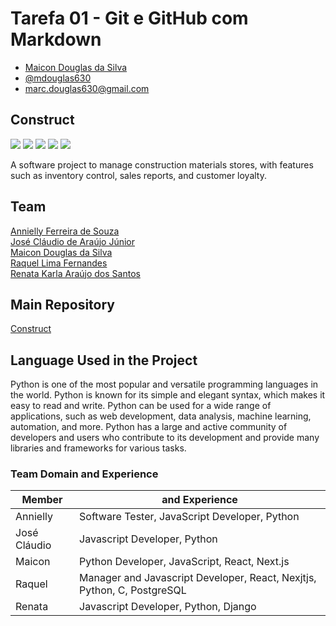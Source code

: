 # Tarefa 01 - Git e GitHub com Markdown
  * [Maicon Douglas da Silva](https://github.com/mdouglas630)
  * [@mdouglas630](https://github.com/mdouglas630)
  * marc.douglas630@gmail.com
  
## Construct
<p>
  <img src="https://img.shields.io/badge/Python-14354C?style=for-the-badge&logo=python&logoColor=white"/>
  <img src="https://img.shields.io/badge/Django-092E20?style=for-the-badge&logo=django&logoColor=green"/>
  <img src="https://img.shields.io/badge/JavaScript-323330?style=for-the-badge&logo=javascript&logoColor=F7DF1E"/>
  <img src="https://img.shields.io/badge/Visual_Studio-5C2D91?style=for-the-badge&logo=visual%20studio&logoColor=white"/>
  <img src="https://img.shields.io/badge/PostgreSQL-316192?style=for-the-badge&logo=postgresql&logoColor=white"/>
</p> 
A software project to manage construction materials stores, with features such as inventory control, sales reports, and customer loyalty.

## Team

[Annielly Ferreira de Souza](https://github.com/Anniellyfs)  
[José Cláudio de Araújo Júnior](https://github.com/ZeClaudio-Jr)  
[Maicon Douglas da Silva](https://github.com/mdouglas630)  
[Raquel Lima Fernandes](https://github.com/fernandesraquel)  
[Renata Karla Araújo dos Santos](https://github.com/renatak12)

## Main Repository
[Construct](https://github.com/renatak12/construct)

## Language Used in the Project
Python is one of the most popular and versatile programming languages in the world. Python is known for its simple and elegant syntax, which makes it easy to read and write. Python can be used for a wide range of applications, such as web development, data analysis, machine learning, automation, and more. Python has a large and active community of developers and users who contribute to its development and provide many libraries and frameworks for various tasks.

### Team Domain and Experience
| Member       | and Experience                                                                                                       |
| ------------ | ----------------------------------------------------------------------------------------------------------------- |
| Annielly     | Software Tester, JavaScript Developer, Python                                                                 |
| José Cláudio | Javascript Developer, Python                                                                                  |
| Maicon       | Python Developer, JavaScript, React, Next.js                                                                         |
| Raquel       | Manager and Javascript Developer, React, Nexjtjs, Python, C, PostgreSQL                                        |  
| Renata       | Javascript Developer, Python, Django                                                                         |
